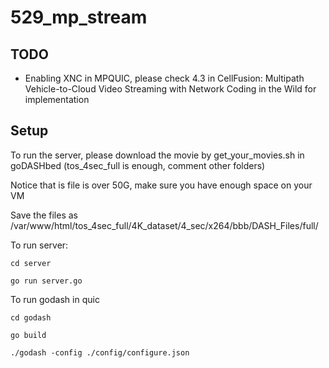 # 529_mp_stream

## TODO

- Enabling XNC in MPQUIC, please check 4.3 in CellFusion: Multipath Vehicle-to-Cloud Video Streaming with Network Coding in the Wild for implementation

## Setup

To run the server, please download the movie by get_your_movies.sh in goDASHbed (tos_4sec_full is enough, comment other folders)

Notice that is file is over 50G, make sure you have enough space on your VM

Save the files as /var/www/html/tos_4sec_full/4K_dataset/4_sec/x264/bbb/DASH_Files/full/<files> 

To run server:

    cd server
    
    go run server.go
    
To run godash in quic

    cd godash
    
    go build
    
    ./godash -config ./config/configure.json
